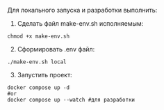 Для локального запуска и разработки выполнить:
1. Сделать файл make-env.sh исполняемым:
```shell
chmod +x make-env.sh
```
2. Сформировать .env файл:
```shell
./make-env.sh local
```
3. Запустить проект:
```shell
docker compose up -d
#or
docker compose up --watch #для разработки
```
